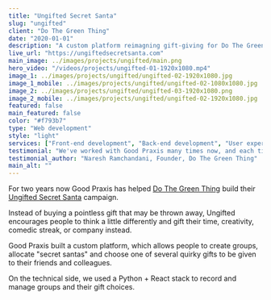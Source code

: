 ```yaml
---
title: "Ungifted Secret Santa"
slug: "ungifted"
client: "Do The Green Thing"
date: "2020-01-01"
description: "A custom platform reimagning gift-giving for Do The Green Thing, an environmental collective."
live_url: "https://ungiftedsecretsanta.com"
main_image: ../images/projects/ungifted/main.png
hero_video: "/videos/projects/ungifted-01-1920x1080.mp4"
image_1: ../images/projects/ungifted/ungifted-02-1920x1080.jpg
image_1_mobile: ../images/projects/ungifted/ungifted-02-1080x1080.jpg
image_2: ../images/projects/ungifted/ungifted-03-1920x1080.png
image_2_mobile: ../images/projects/ungifted/ungifted-02-1920x1080.jpg
featured: false
main_featured: false
color: "#f793b7"
type: "Web development"
style: "light"
services: ["Front-end development", "Back-end development", "User experience design"]
testimonial: "We've worked with Good Praxis many times now, and each time we've found them to be extremely collaborative, imaginative and responsible. They go out of their way to create the best possible digital experience to advance for the cause we're all working for."
testimonial_author: "Naresh Ramchandani, Founder, Do The Green Thing"
main_alt: ""
---
```

For two years now Good Praxis has helped [Do The Green Thing](https://dothegreenthing.com/)
build their [Ungifted Secret Santa](https://ungiftedsecretsanta.com) campaign.

Instead of buying a pointless gift that may be thrown away, Ungifted encourages
people to think a little differently and gift their time, creativity, comedic
streak, or company instead.

Good Praxis built a custom platform, which allows people to create groups,
allocate "secret santas" and choose one of several quirky gifts to be given to
their friends and colleagues.

On the technical side, we used a Python + React stack to record and manage groups
and their gift choices.
